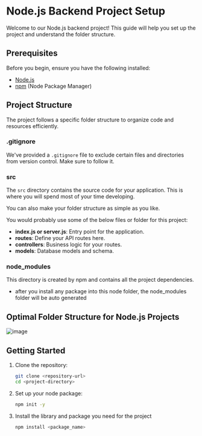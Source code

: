 # Node.js Backend Project Setup

Welcome to our Node.js backend project! This guide will help you set up the project and understand the folder structure.

## Prerequisites

Before you begin, ensure you have the following installed:

- [Node.js](https://nodejs.org/)
- [npm](https://www.npmjs.com/) (Node Package Manager)

## Project Structure

The project follows a specific folder structure to organize code and resources efficiently.

### .gitignore

We've provided a `.gitignore` file to exclude certain files and directories from version control. Make sure to follow it.

### src

The `src` directory contains the source code for your application. This is where you will spend most of your time developing.

You can also make your folder structure as simple as you like.

You would probably use some of the below files or folder for this project:

- **index.js or server.js**: Entry point for the application.
- **routes**: Define your API routes here.
- **controllers**: Business logic for your routes.
- **models**: Database models and schema.

### node_modules

This directory is created by npm and contains all the project dependencies.

- after you install any package into this node folder, the node_modules folder will be auto generated

## Optimal Folder Structure for Node.js Projects

![image](https://github.com/Mission-Ready/2402-L4FT13-missionx-backend-t3/assets/111402381/45bf808f-b38b-46e7-b0ab-cf10e0abea98)



## Getting Started

1. Clone the repository:

   ```bash
   git clone <repository-url>
   cd <project-directory>
   ```

2. Set up your node package:
   ```bash
   npm init -y
   ```
3. Install the library and package you need for the project
   ```bash
   npm install <package_name>
   ```
